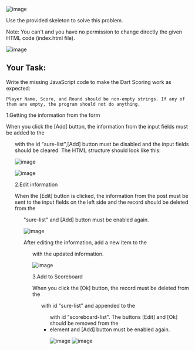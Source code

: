 ![image](https://github.com/nsinorov/SoftUniMainPath/assets/45227327/3b054803-84a8-4a1b-8357-dd5dc4db1633)

Use the provided skeleton to solve this problem.

Note: You can't and you have no permission to change directly the given HTML code (index.html file).

![image](https://github.com/nsinorov/SoftUniMainPath/assets/45227327/93f8e0bc-1167-4b18-84fd-f4e8383cbfda)

## Your Task:

Write the missing JavaScript code to make the Dart Scoring work as expected:

  	Player Name, Score, and Round should be non-empty strings. If any of them are empty, the program should not do anything.

1.Getting the information from the form

When you click the [Add] button, the information from the input fields must be added to the <ul> with the id "sure-list",[Add] button must be disabled and the input fields should be cleared.
The HTML structure should look like this:

![image](https://github.com/nsinorov/SoftUniMainPath/assets/45227327/052a26f0-a9c3-4a4a-b9ac-b990c342ac82)

![image](https://github.com/nsinorov/SoftUniMainPath/assets/45227327/be809ffa-4940-4073-a26f-409547b37e3e)

2.Edit information
   
When the [Edit] button is clicked, the information from the post must be sent to the input fields on the left side and the record should be deleted from the <ul> "sure-list" and [Add] button must be enabled again. 

![image](https://github.com/nsinorov/SoftUniMainPath/assets/45227327/36a704cc-5ced-4c70-8b24-359a875d611b)

After editing the information, add a new item to the <ul> with the updated information.

![image](https://github.com/nsinorov/SoftUniMainPath/assets/45227327/b625568b-924f-4e37-96f9-ae919c5a5c13)

3.Add to Scoreboard

When you click the [Ok] button, the record must be deleted from the <ul> with id "sure-list" and appended to the <ul> with id "scoreboard-list".
The buttons [Edit] and [Ok] should be removed from the <li> element and [Add] button must be enabled again.

![image](https://github.com/nsinorov/SoftUniMainPath/assets/45227327/8ee26ee4-301e-46a2-b9b7-b7f524a66ba4)
![image](https://github.com/nsinorov/SoftUniMainPath/assets/45227327/dcc699c3-99f4-482a-a5ea-6b340f3fb0d4)
